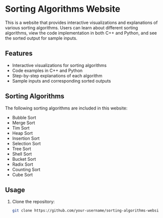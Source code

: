 # Sorting Algorithms Website

This is a website that provides interactive visualizations and explanations of various sorting algorithms. Users can learn about different sorting algorithms, view the code implementation in both C++ and Python, and see the sorted output for sample inputs.

## Features

- Interactive visualizations for sorting algorithms
- Code examples in C++ and Python
- Step-by-step explanations of each algorithm
- Sample inputs and corresponding sorted outputs

## Sorting Algorithms

The following sorting algorithms are included in this website:

- Bubble Sort
- Merge Sort
- Tim Sort
- Heap Sort
- Insertion Sort
- Selection Sort
- Tree Sort
- Shell Sort
- Bucket Sort
- Radix Sort
- Counting Sort
- Cube Sort

## Usage

1. Clone the repository:

   ```bash
   git clone https://github.com/your-username/sorting-algorithms-website.git
